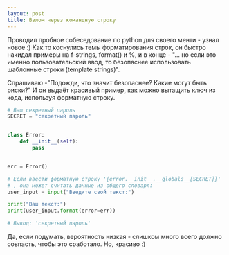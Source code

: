 ```yaml
---
layout: post
title: Взлом через командную строку
---
```


Проводил пробное собеседование по python для своего менти - узнал новое :) 
Как то коснулись темы форматирования строк, он быстро накидал примеры на f-strings, format() и %, и в конце - "... но если это именно пользовательский ввод, то безопаснее использовать шаблонные строки (template strings)". 

Спрашиваю -"Подожди, что значит безопаснее? Какие могут быть риски?"
И он выдаёт красивый пример, как можно вытащить ключ из кода, используя форматную строку.

```py
# Ваш секретный пароль
SECRET = "секретный пароль"


class Error:
    def __init__(self):
        pass


err = Error()

# Если ввести форматную строку '{error.__init__.__globals__[SECRET]}'
# , она может считать данные из общего словаря:
user_input = input("Введите свой текст:")

print("Ваш текст:")
print(user_input.format(error=err))

# Вывод: 'секретный пароль'
```

Да, если подумать, вероятность низкая - слишком много всего должно совпасть, чтобы это сработало. Но, красиво :)